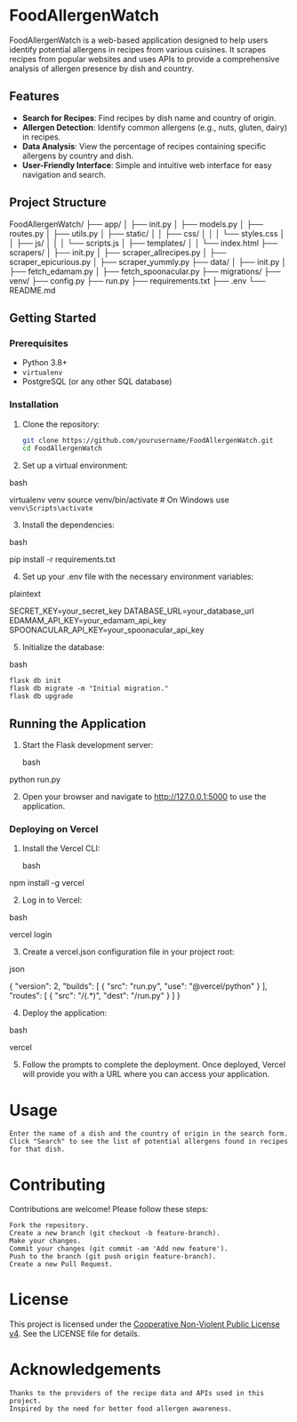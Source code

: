 # FoodAllergenWatch

FoodAllergenWatch is a web-based application designed to help users identify potential allergens in recipes from various cuisines. It scrapes recipes from popular websites and uses APIs to provide a comprehensive analysis of allergen presence by dish and country.

## Features

- **Search for Recipes**: Find recipes by dish name and country of origin.
- **Allergen Detection**: Identify common allergens (e.g., nuts, gluten, dairy) in recipes.
- **Data Analysis**: View the percentage of recipes containing specific allergens by country and dish.
- **User-Friendly Interface**: Simple and intuitive web interface for easy navigation and search.

## Project Structure

FoodAllergenWatch/
├── app/
│ ├── init.py
│ ├── models.py
│ ├── routes.py
│ ├── utils.py
│ ├── static/
│ │ ├── css/
│ │ │ └── styles.css
│ │ ├── js/
│ │ │ └── scripts.js
│ ├── templates/
│ │ └── index.html
├── scrapers/
│ ├── init.py
│ ├── scraper_allrecipes.py
│ ├── scraper_epicurious.py
│ ├── scraper_yummly.py
├── data/
│ ├── init.py
│ ├── fetch_edamam.py
│ ├── fetch_spoonacular.py
├── migrations/
├── venv/
├── config.py
├── run.py
├── requirements.txt
├── .env
└── README.md


## Getting Started

### Prerequisites

- Python 3.8+
- `virtualenv`
- PostgreSQL (or any other SQL database)

### Installation

1. Clone the repository:

   ```bash
   git clone https://github.com/yourusername/FoodAllergenWatch.git
   cd FoodAllergenWatch

2. Set up a virtual environment:

bash

virtualenv venv
source venv/bin/activate  # On Windows use `venv\Scripts\activate`

3. Install the dependencies:

bash

pip install -r requirements.txt

4. Set up your .env file with the necessary environment variables:

plaintext

SECRET_KEY=your_secret_key
DATABASE_URL=your_database_url
EDAMAM_API_KEY=your_edamam_api_key
SPOONACULAR_API_KEY=your_spoonacular_api_key

5. Initialize the database:

bash

    flask db init
    flask db migrate -m "Initial migration."
    flask db upgrade

## Running the Application

1. Start the Flask development server:

    bash

python run.py

2. Open your browser and navigate to http://127.0.0.1:5000 to use the application.

### Deploying on Vercel

1. Install the Vercel CLI:

    bash

npm install -g vercel

2. Log in to Vercel:

bash

vercel login

3. Create a vercel.json configuration file in your project root:

json

{
  "version": 2,
  "builds": [
    {
      "src": "run.py",
      "use": "@vercel/python"
    }
  ],
  "routes": [
    {
      "src": "/(.*)",
      "dest": "/run.py"
    }
  ]
}

4. Deploy the application:

bash

vercel

5. Follow the prompts to complete the deployment. Once deployed, Vercel will provide you with a URL where you can access your application.

# Usage

    Enter the name of a dish and the country of origin in the search form.
    Click "Search" to see the list of potential allergens found in recipes for that dish.

# Contributing

Contributions are welcome! Please follow these steps:

    Fork the repository.
    Create a new branch (git checkout -b feature-branch).
    Make your changes.
    Commit your changes (git commit -am 'Add new feature').
    Push to the branch (git push origin feature-branch).
    Create a new Pull Request.

# License

This project is licensed under the [Cooperative Non-Violent Public License v4](https://scancode-licensedb.aboutcode.org/cooperative-non-violent-4.0.html). See the LICENSE file for details.

# Acknowledgements

    Thanks to the providers of the recipe data and APIs used in this project.
    Inspired by the need for better food allergen awareness.
